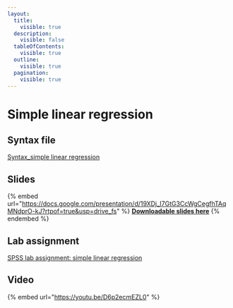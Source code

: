 ```yaml
---
layout:
  title:
    visible: true
  description:
    visible: false
  tableOfContents:
    visible: true
  outline:
    visible: true
  pagination:
    visible: true
---
```


# Simple linear regression

## Syntax file

[Syntax\_simple linear regression](https://drive.google.com/open?id=1uREYl4TIvkM5QAA8rfyyrVaf4oB4mv2r\&usp=drive\_fs)

## Slides

{% embed url="https://docs.google.com/presentation/d/19XDj_I7GtG3CcWgCegfhTAqMNdprO-kJ?rtpof=true&usp=drive_fs" %}
[**Downloadable slides here**](https://docs.google.com/presentation/d/19XDj\_I7GtG3CcWgCegfhTAqMNdprO-kJ?rtpof=true\&usp=drive\_fs)
{% endembed %}

## Lab assignment

[SPSS lab assignment: simple linear regression](https://docs.google.com/document/d/1IrpPu-hjOO\_nYsAj8nG\_c7OI6v4kS68Tpa3PhYumTnY/edit?usp=sharing)

## Video

{% embed url="https://youtu.be/D6p2ecmEZL0" %}
